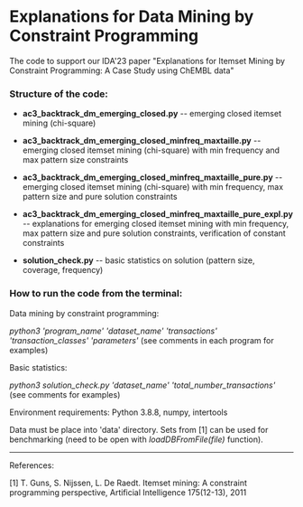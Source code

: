 # Explanations for Data Mining by Constraint Programming
The code to support our IDA'23 paper "Explanations for Itemset Mining by Constraint Programming: A Case Study using ChEMBL data"

### Structure of the code:

- **ac3_backtrack_dm_emerging_closed.py** -- emerging closed itemset mining (chi-square)

- **ac3_backtrack_dm_emerging_closed_minfreq_maxtaille.py** -- emerging closed itemset mining (chi-square) with min frequency and max pattern size constraints

- **ac3_backtrack_dm_emerging_closed_minfreq_maxtaille_pure.py** -- emerging closed itemset mining (chi-square) with min frequency, max pattern size and pure solution constraints

- **ac3_backtrack_dm_emerging_closed_minfreq_maxtaille_pure_expl.py** -- explanations for emerging closed itemset mining with min frequency, max pattern size and pure solution constraints, verification of constant constraints

- **solution_check.py** -- basic statistics on solution (pattern size, coverage, frequency)

### How to run the code from the terminal:

Data mining by constraint programming:

*python3 'program_name' 'dataset_name' 'transactions' 'transaction_classes' 'parameters'* (see comments in each program for examples)

Basic statistics:

*python3 solution_check.py 'dataset_name' 'total_number_transactions'* (see comments for examples)

Environment requirements: Python 3.8.8, numpy, intertools

Data must be place into 'data' directory. Sets from [1] can be used for benchmarking (need to be open with *loadDBFromFile(file)* function).

------------------------------------------------------------
References:

[1] T. Guns, S. Nijssen, L. De Raedt. Itemset mining: A constraint programming perspective, Artificial Intelligence 175(12-13), 2011

